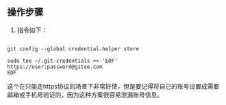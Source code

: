 ## 操作步骤

1. 指令如下：

~~~ shell

git config --global credential.helper store

sudo tee ~/.git-credentials <<-'EOF'
https://user:password@gitee.com
EOF

~~~

这个在只能走https协议的场景下非常好使，但是要记得将自己的账号设置成需要邮箱或手机号验证的，因为这种方案很容易泄漏账号信息。